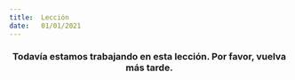 ```yaml
---
title:  Lección
date:   01/01/2021
---
```


### <center>Todavía estamos trabajando en esta lección. Por favor, vuelva más tarde.</center>
